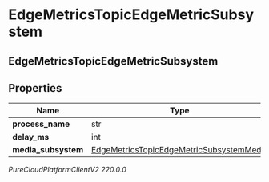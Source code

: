 # EdgeMetricsTopicEdgeMetricSubsystem

## EdgeMetricsTopicEdgeMetricSubsystem

## Properties

|Name | Type | Description | Notes|
|------------ | ------------- | ------------- | -------------|
| **process_name** | str |  | [optional] |
| **delay_ms** | int |  | [optional] |
| **media_subsystem** | [EdgeMetricsTopicEdgeMetricSubsystemMedia](EdgeMetricsTopicEdgeMetricSubsystemMedia) |  | [optional] |



_PureCloudPlatformClientV2 220.0.0_
